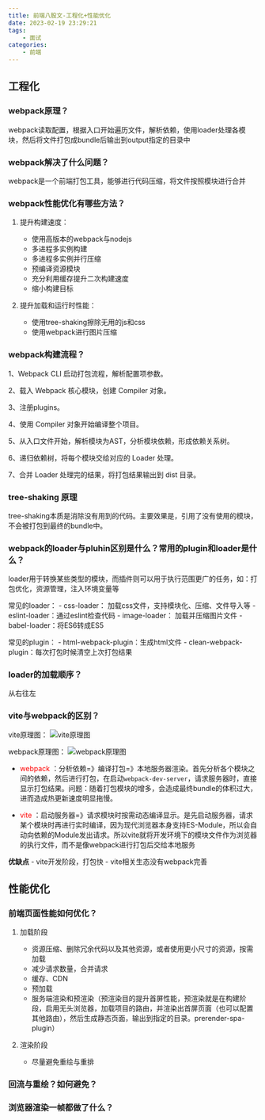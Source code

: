 ```yaml
---
title: 前端八股文-工程化+性能优化
date: 2023-02-19 23:29:21
tags: 
    - 面试
categories: 
    - 前端
---
```

## 工程化

### webpack原理？

webpack读取配置，根据入口开始遍历文件，解析依赖，使用loader处理各模块，然后将文件打包成bundle后输出到output指定的目录中

### webpack解决了什么问题？

webpack是一个前端打包工具，能够进行代码压缩，将文件按照模块进行合并

### webpack性能优化有哪些方法？

1. 提升构建速度：
    - 使用高版本的webpack与nodejs
    - 多进程多实例构建
    - 多进程多实例并行压缩
    - 预编译资源模块
    - 充分利用缓存提升二次构建速度
    - 缩小构建目标

2. 提升加载和运行时性能：
    - 使用tree-shaking擦除无用的js和css
    - 使用webpack进行图片压缩


### webpack构建流程？

1、Webpack CLI 启动打包流程，解析配置项参数。

2、载入 Webpack 核心模块，创建 Compiler 对象。

3、注册plugins。

4、使用 Compiler 对象开始编译整个项目。

5、从入口文件开始，解析模块为AST，分析模块依赖，形成依赖关系树。

6、递归依赖树，将每个模块交给对应的 Loader 处理。

7、合并 Loader 处理完的结果，将打包结果输出到 dist 目录。

### tree-shaking 原理

tree-shaking本质是消除没有用到的代码。主要效果是，引用了没有使用的模块，不会被打包到最终的bundle中。


### webpack的loader与pluhin区别是什么？常用的plugin和loader是什么？

loader用于转换某些类型的模块，而插件则可以用于执行范围更广的任务，如：打包优化，资源管理，注入环境变量等

常见的loader：
    - css-loader： 加载css文件，支持模块化、压缩、文件导入等
    - eslint-loader：通过eslint检查代码
    - image-loader： 加载并压缩图片文件
    - babel-loader：将ES6转成ES5

常见的plugin：
    - html-webpack-plugin：生成html文件
    - clean-webpack-plugin：每次打包时候清空上次打包结果

### loader的加载顺序？

从右往左

### vite与webpack的区别？

vite原理图：
![vite原理图](https://img-blog.csdnimg.cn/20210417225611243.png?x-oss-process=image/watermark,type_ZmFuZ3poZW5naGVpdGk,shadow_10,text_aHR0cHM6Ly9ibG9nLmNzZG4ubmV0L3dlaXhpbl80Mjk5MTcxNg==,size_16,color_FFFFFF,t_70)

webpack原理图：
![webpack原理图](https://img-blog.csdnimg.cn/20210417225533423.png?x-oss-process=image/watermark,type_ZmFuZ3poZW5naGVpdGk,shadow_10,text_aHR0cHM6Ly9ibG9nLmNzZG4ubmV0L3dlaXhpbl80Mjk5MTcxNg==,size_16,color_FFFFFF,t_70)

- <font color='red'> webpack </font>：分析依赖=》编译打包=》本地服务器渲染。首先分析各个模块之间的依赖，然后进行打包，在启动`webpack-dev-server`，请求服务器时，直接显示打包结果。问题：随着打包模块的增多，会造成最终bundle的体积过大，进而造成热更新速度明显拖慢。

- <font color='red'> vite </font>：启动服务器=》请求模块时按需动态编译显示。是先启动服务器，请求某个模块时再进行实时编译，因为现代浏览器本身支持ES-Module，所以会自动向依赖的Module发出请求。所以vite就将开发环境下的模块文件作为浏览器的执行文件，而不是像webpack进行打包后交给本地服务

**优缺点**
    - vite开发阶段，打包快
    - vite相关生态没有webpack完善

## 性能优化

### 前端页面性能如何优化？

1. 加载阶段
    - 资源压缩、删除冗余代码以及其他资源，或者使用更小尺寸的资源，按需加载
    - 减少请求数量，合并请求
    - 缓存、CDN
    - 预加载
    - 服务端渲染和预渲染（预渲染目的提升首屏性能，预渲染就是在构建阶段，启用无头浏览器，加载项目的路由，并渲染出首屏页面（也可以配置其他路由），然后生成静态页面，输出到指定的目录。prerender-spa-plugin）

2. 渲染阶段
    - 尽量避免重绘与重排

### 回流与重绘？如何避免？

### 浏览器渲染一帧都做了什么？




